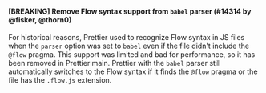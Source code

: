 #### [BREAKING] Remove Flow syntax support from `babel` parser (#14314 by @fisker, @thorn0)

For historical reasons, Prettier used to recognize Flow syntax in JS files when the `parser` option was set to `babel` even if the file didn't include the `@flow` pragma. This support was limited and bad for performance, so it has been removed in Prettier main. Prettier with the `babel` parser still automatically switches to the Flow syntax if it finds the `@flow` pragma or the file has the `.flow.js` extension.
